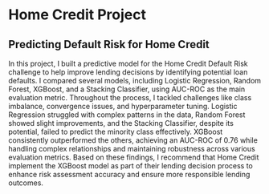 #   Home Credit Project

## Predicting Default Risk for Home Credit

In this project, I built a predictive model for the Home Credit Default Risk challenge to help improve lending decisions by identifying potential loan defaults. I compared several models, including Logistic Regression, Random Forest, XGBoost, and a Stacking Classifier, using AUC-ROC as the main evaluation metric. Throughout the process, I tackled challenges like class imbalance, convergence issues, and hyperparameter tuning. Logistic Regression struggled with complex patterns in the data, Random Forest showed slight improvements, and the Stacking Classifier, despite its potential, failed to predict the minority class effectively. XGBoost consistently outperformed the others, achieving an AUC-ROC of 0.76 while handling complex relationships and maintaining robustness across various evaluation metrics. Based on these findings, I recommend that Home Credit implement the XGBoost model as part of their lending decision process to enhance risk assessment accuracy and ensure more responsible lending outcomes.
